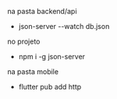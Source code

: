 na pasta backend/api
- json-server --watch db.json

no projeto
- npm i -g json-server

na pasta mobile
- flutter pub add http
